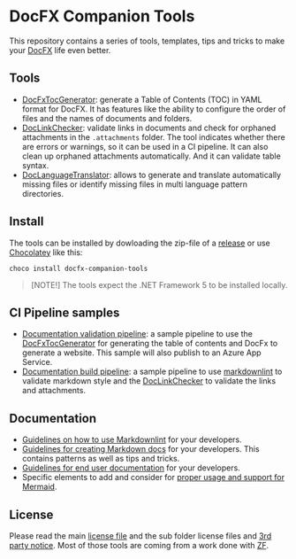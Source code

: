 # DocFX Companion Tools

This repository contains a series of tools, templates, tips and tricks to make your [DocFX](https://dotnet.github.io/docfx/) life even better.

## Tools

* [DocFxTocGenerator](./src/DocFxTocGenerator): generate a Table of Contents (TOC) in YAML format for DocFX. It has features like the ability to configure the order of files and the names of documents and folders.
* [DocLinkChecker](./src/DocLinkChecker): validate links in documents and check for orphaned attachments in the `.attachments` folder. The tool indicates whether there are errors or warnings, so it can be used in a CI pipeline. It can also clean up orphaned attachments automatically. And it can validate table syntax.
* [DocLanguageTranslator](./src/DocLanguageTranslator): allows to generate and translate automatically missing files or identify missing files in multi language pattern directories.

## Install

The tools can be installed by dowloading the zip-file of a [release](https://github.com/Ellerbach/docfx-companion-tools/releases) or use [Chocolatey](https://chocolatey.org/install) like this:

```shell
choco install docfx-companion-tools
```

> [NOTE!]
> The tools expect the .NET Framework 5 to be installed locally.

## CI Pipeline samples

* [Documentation validation pipeline](./PipelineExamples/documentation-validation.yml): a sample pipeline to use the [DocFxTocGenerator](./src/DocFxTocGenerator) for generating the table of contents and DocFx to generate a website. This sample will also publish to an Azure App Service.
* [Documentation build pipeline](./PipelineExamples/documentation-build.yml): a sample pipeline to use [markdownlint](https://github.com/markdownlint/markdownlint) to validate markdown style and the [DocLinkChecker](./src/DocLinkChecker) to validate the links and attachments.

## Documentation

* [Guidelines on how to use Markdownlint](./DocExamples/docs/markdownlint.md) for your developers.
* [Guidelines for creating Markdown docs](./DocExamples/docs/markdown-creation.md) for your developers. This contains patterns as well as tips and tricks.
* [Guidelines for end user documentation](./DocExamples/docs/enduser-documentation.md) for your developers.
* Specific elements to add and consider for [proper usage and support for Mermaid](./DocExamples/docs/ui-specific-elements.md).

## License

Please read the main [license file](LICENSE) and the sub folder license files and [3rd party notice](THIRD-PARTY-NOTICES.TXT). Most of those tools are coming from a work done with [ZF](https://www.zf.com/).
